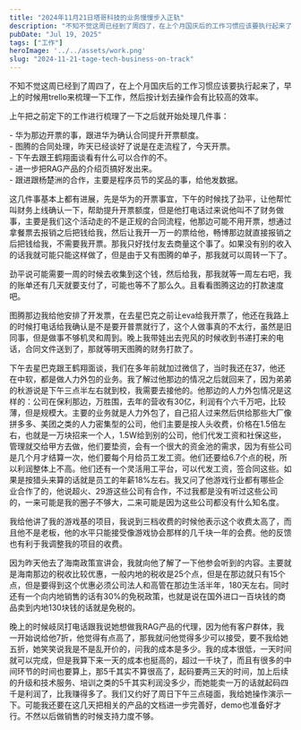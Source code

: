 ```yaml
---
title: "2024年11月21日塔哥科技的业务慢慢步入正轨"
description: "不知不觉这周已经到了周四了，在上个月国庆后的工作习惯应该要执行起来了，早上的时候用trello来梳理一下工作， [&hellip;]"
pubDate: "Jul 19, 2025"
tags: ["工作"]
heroImage: '../../assets/work.png'
slug: "2024-11-21-tage-tech-business-on-track"
---
```


不知不觉这周已经到了周四了，在上个月国庆后的工作习惯应该要执行起来了，早上的时候用trello来梳理一下工作，然后按计划去操作会有比较高的效率。

上午把之前定下的工作进行梳理了一下之后就开始处理几件事：

\- 华为那边开票的事，跟进华为确认合同提升开票额度。  
\- 图腾的合同处理，昨天已经谈好了说是在走流程了，今天开票。  
\- 下午去跟王鹤翔面谈看有什么可以合作的不。  
\- 进一步把RAG产品的介绍页搞好发出来。  
\- 跟进跟杨楚洲的合作，主要是程序员节的奖品的事，给他发数据。

这几件事基本上都有进展，先是华为的开票事宜，下午的时候找了劲平，让他帮忙叫财务上线确认一下，帮助提升开票额度，但是他打电话过来说他叫不了财务做事，主要是我们这个活动走的不是正规的合同流程，他那边可能不用开票，想通过拿餐票去报销之后把钱给我，然后让我开一万一的票给他，畅博那边就直接报销之后把钱给我，不需要我开票。那我只好找付友去商量这个事了。如果没有别的收入的话我就可能只能这样做了，但是由于又有图腾的单子，那我就可以周转一下了。

劲平说可能需要一周的时候去收集到这个钱，然后给我，那我就等一周左右吧，我的账单还有几天就要支付了，可能也等不了那么久。且看看图腾这边的打款速度吧。

图腾那边我给他安排了开发票，在去星巴克之前让eva给我开票了，他还在我路上的时候打电话给我确认是不是要开普票就行了，这个人做事真的不太行，虽然是旧同事，但是做事不够机灵和周到。晚上我带娃出去兜风的时候收到书递打来的电话，合同文件送到了，那就等明天图腾的财务打款了。

下午去星巴克跟王鹤翔面谈，我们在多年前就加过微信了，当时我还在37，他还在中软，都是做人力外包的业务。我了解过他那边的情况之后就回来了，因为弟弟的秋游说是下午三点半左右就到校，我需要去接他的。他那边的人力外包情况是这样的：公司在保利那边，万胜围，去年的营收有30亿，利润有个六千万吧，比较薄，但是规模大。主要的业务就是人力外包了，自己招人过来然后供给那些大厂像拼多多、美团之类的人力密集型的公司，他们主要是按人头收费，价格在1.5倍左右，也就是一万块招来一个人，1.5W给到别的公司，他们代发工资和社保这些，管理就交给甲方去做，他们要垫资，会有一个很大的资金池的需求，因为有些公司是几个月才结算一次，他们要每个月给员工发工资。他们还要给6.7个点的税，所以利润整体上不高。他们还有一个灵活用工平台，可以代发工资，签合同这些。如果是按猎头来算的话就是员工的年薪18%左右。我又问了他游戏行业都有哪些企业合作了的，他说超火、29游这些公司有合作，不过我都是没有听过这些公司的，一来可能是我的圈子不够大，二来可能是因为这些公司都没有什么知名度。

我给他讲了我的游戏基的项目，我说到三档收费的时候他表示这个收费太高了，而且他不是老板，他的水平只能接受像游戏协会那样的几千块一年的会费。他的反馈也有利于我调整我的项目的收费。

因为昨天他去了海南政策宣讲会，我就向他了解了一下他参会听到的内容。主要就是海南那边的税收比较优惠，一般内地的税收是25个点，但是在那边就只有15个点，但是要得到这个优惠必须公司法人和高管在那边生活半年，180天左右。同时还有一个向内地销售的话有30%的免税政策，也就是说在国外进口一百块钱的商品卖到内地130块钱的话就是免税的。

晚上的时候岐凤打电话跟我说她想做我RAG产品的代理，因为他有客户群体，我一开始说给他7折，他觉得有点高了，那我就问他觉得多少可以接受，要不我给她五折，她笑笑说我是不是乱开价的，问我的成本是多少。我的成本很低，一天时间就可以完成，但是我算下来一天的成本也挺高的，超过一千块了，而且有很多的中间环节的时间也要算上，那5千其实不算很高了，起码要两三天的时间，加上后续的升级和技术服务、培训之类的5千其实利润没多少，而她能卖一万的话就起码四千是利润了，比我赚得多了。我们又约好了周日下午三点碰面，我给她操作演示一下。可能我还要在这几天把相关的产品的文档进一步完善好，demo也准备好才行。不然以后做销售的时候支持力度不够。